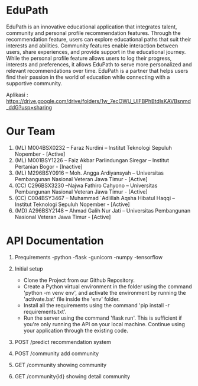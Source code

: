 # EduPath

EduPath is an innovative educational application that integrates talent, community and personal profile recommendation features. Through the recommendation feature, users can explore educational paths that suit their interests and abilities. Community features enable interaction between users, share experiences, and provide support in the educational journey. While the personal profile feature allows users to log their progress, interests and preferences, it allows EduPath to serve more personalized and relevant recommendations over time. EduPath is a partner that helps users find their passion in the world of education while connecting with a supportive community.

Aplikasi : https://drive.google.com/drive/folders/1w_7ecOWU_UIFBPhBtdIsKAVBsnmd_ddG?usp=sharing

# Our Team

1. (ML) M004BSX0232 – Faraz Nurdini – Institut Teknologi Sepuluh Nopember - [Active]
2. (ML) M001BSY1226 – Faiz Akbar Parlindungan Siregar  – Institut Pertanian Bogor - [Inactive]
3. (ML)  M296BSY0916 – Moh. Angga Ardiyansyah – Universitas Pembangunan Nasional Veteran Jawa Timur - [Active]
4. (CC)  C296BSX3230 –Najwa Fathiro Cahyono – Universitas Pembangunan Nasional Veteran Jawa Timur - [Active]
5. (CC) C004BSY3467 – Muhammad `Adlillah Aqsha Hibatul Haqqi – Institut Teknologi Sepuluh Nopember - [Active]
6. (MD) A296BSY2148 – Ahmad Galih Nur Jati – Universitas Pembangunan Nasional Veteran Jawa Timur - [Active]

# API Documentation

1. Prequirements
   -python
   -flask
   -gunicorn
   -numpy
   -tensorflow
   
2. Initial setup
   - Clone the Project from our Github Repository.
   - Create a Python virtual environment in the folder using the command 'python -m venv env', and activate the environment by running the 'activate.bat' file inside the 'env' folder.
   - Install all the requirements using the command 'pip install -r requirements.txt'.
   - Run the server using the command 'flask run'. This is sufficient if you're only running the API on your local machine.
   Continue using your application through the existing code.

1. POST /predict
   recommendation system
3. POST /community
   add community
5. GET /community
   showing community
7. GET /community{id}
   showing detail community

